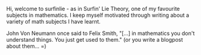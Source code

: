 Hi, welcome to surfinlie - as in Surfin' Lie Theory, one of my favourite subjects in mathematics.
I keep myself motivated through writing about a variety of math subjects I have learnt. 

John Von Neumann once said to Felix Smith, "[...] in mathematics you don't understand things. You just get used to them."
(or you write a blogpost about them... =) 
